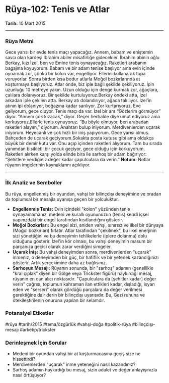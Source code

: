 # Rüya-102: Tenis ve Atlar
**Tarih:** 10 Mart 2015

---
### Rüya Metni

Gece yarısı bir evde tenis maçı yapacağız. Annem, babam ve eniştemin savcı olan kardeşi İbrahim abiler misafirliğe gidecekler. İbrahim abinin oğlu Berkay, kızı İzel, ben ve Emine tenis oynayacağız. Raketleri arabanın bagajına koyuyorum. Babam ve bir adam tenise başlıyor ama evin içinde oynamak zor, çünkü bir kolon var, engelliyor. Ellerini kullanarak topa vuruyorlar. Sonra birden kısa bodur atlarla Moğol bozkırlarında at koşturmaya başlıyoruz. Atlar önde, biz iple bağlı şekilde çekiliyoruz. İpin uzunluğu 10 metreye yakın. Uzun olduğu için denge kurmak zor, ağaçlara, çalılara dolanıyoruz. Bir şekilde kurtuluyoruz.Berkay öndeki atta, İzel arkadan iple çekilen atta. Berkay atı dolandırıyor, ağaca takılıyor. İzel’in atının ipi dolanıyor, boğazına kadar sarılıyor. Zor kurtarıyoruz. Eve geliyorum, gece oluyor. Tenis maçı da var. İzel bir ara “Gözlerim görmüyor” diyor. “Annem çok kızacak,” diyor. Geçer herhalde diye umut ediyoruz ama korkuyoruz.Ellerle tenis oynuyoruz. “Bu böyle olmuyor, ben arabadan raketleri alayım,” diyorum. Anahtarı bulup iniyorum. Merdivenlerden uçarak iniyorum. Heyecanlı ve çok hızlı bir iniş yapıyorum. Gece yarısı olmuş. Bahçeden de uçarak geçiyorum.Sokakta posta kutusu gibi ama oldukça büyük bir demir kutu var. Onu açıp içinden raketleri alıyorum. Tam bu sırada yanımdan bisikletli bir çocuk geçiyor, gece olduğu için korkuyorum. Raketleri alırken karşı yolda elinde bira ile sarhoş bir adam bağırıyor: “Şehitlere verdiğiniz değer kadar çapulculara da verin.”
**Notum:** Notlar rüyanın imgelerinin kaynaklarını açıklıyor.

---
### İlk Analiz ve Semboller

Bu rüya, engellenmiş bir oyundan, vahşi bir bilinçdışı deneyimine ve oradan da toplumsal bir mesajla uyanışa geçen bir yolculuktur.

* **Engellenmiş Tenis:** Evin içindeki "kolon" yüzünden tenis oynayamamanız, medeni ve kurallı oyununuzun (tenis) kendi içsel yapınızdaki bir engel tarafından kısıtlandığını gösterir.
* **Moğol Bozkırları:** Bu engel sizi, aniden vahşi, sınırsız ve ilkel bir dünyaya (Moğol bozkırları) fırlatır. Atlar tarafından "çekilmek", bu ilkel enerjinin sizi yönettiğini ve bu deneyimin tehlikelerle (iplere dolanma) dolu olduğunu gösterir. İzel'in kör olması, bu vahşi deneyimin masum bir parçanıza geçici olarak zarar verdiğini simgeler.
* **Uçarak İniş:** Bu vahşi deneyimden sonra, merdivenlerden "uçarak" inmeniz, o deneyimden bir güç, bir hafiflik ve bir yetenek kazandığınızı gösterir. Artık yerçekimine daha az bağlısınız.
* **Sarhoşun Mesajı:** Rüyanın sonunda, bir "sarhoş" adamın (genellikle "kral çıplak" diyen bir Gölge veya Trickster figürü) haykırdığı mesaj, rüyanın en can alıcı noktasıdır. "Çapulculara da [şehitler kadar] değer verin" çağrısı, toplumun kahraman ilan ettikleri kadar, dışladığı, isyan eden ve "serseri" olarak gördüğü parçalara da değer verilmesi gerektiğine dair derin bir bilinçdışı uyarısıdır. Bu, Gezi ruhuna ve ötekileştirilenin onuruna yapılan bir selamdır.

### Potansiyel Etiketler
#rüya #tarih/2015 #tema/özgürlük #vahşi-doğa #politik-rüya #bilinçdışı-mesajı #arketip/trickster

### Derinleşmek İçin Sorular
* Medeni bir oyundan vahşi bir at koşturmacasına geçiş size ne hissettirdi?
* Merdivenlerden "uçarak" inme yeteneğini nasıl kazandınız?
* Sarhoş adamın haykırdığı bu mesaj, sizin adalet ve değer anlayışınızla nasıl örtüşüyor?